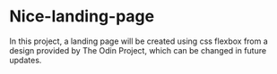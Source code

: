 # Nice-landing-page

In this project, a landing page will be created using css flexbox
from a design provided  by The Odin Project, which can be changed in future updates.